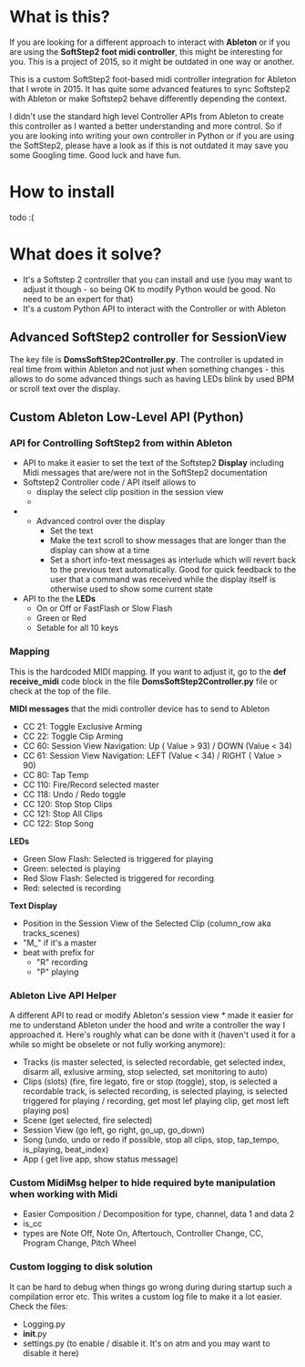 # What is this?
If you are looking for a different approach to interact with **Ableton** or if you are using the **SoftStep2 foot midi controller**, this might be interesting for you. This is a project of 2015, so it might be outdated in one way or another.

This is a custom SoftStep2 foot-based midi controller integration for Ableton that I wrote in 2015. It has quite some advanced features to sync Softstep2 with Ableton or make Softstep2 behave differently depending the context.

I didn't use the standard high level Controller APIs from Ableton to create this controller as I wanted a better understanding and more control. So if you are looking into writing your own controller in Python or if you are using the SoftStep2, please have a look as if this is not outdated it may save you some Googling time. Good luck and have fun.

# How to install
todo :(

# What does it solve?
* It's a Softstep 2 controller that you can install and use (you may want to adjust it though - so being OK to modify Python would be good. No need to be an expert for that)
* It's a custom Python API to interact with the Controller or with Ableton

## Advanced SoftStep2 controller for SessionView

The key file is **DomsSoftStep2Controller.py**. The controller is updated in real time from within Ableton and not just when something changes - this allows to do some advanced things such as having LEDs blink by used BPM or scroll text over the display.


## Custom Ableton Low-Level API (Python)

### API for Controlling SoftStep2 from within Ableton

* API to make it easier to set the text of the Softstep2 **Display** including Midi messages that are/were not in the SoftStep2 documentation
* Softstep2 Controller code / API itself allows to
	* display the select clip position in the session view 
	* 
* * Advanced control over the display 
	* Set the text
	* Make the text scroll to show messages that are longer than the display can show at a time
	* Set a short info-text messages as interlude which will revert back to the previous text automatically. Good for quick feedback to the user that a command was received while the display itself is otherwise used to show some current state
* API to the the **LEDs**
	* On or Off or FastFlash or Slow Flash
	* Green or Red
	* Setable for all 10 keys

### Mapping
This is the hardcoded MIDI mapping. If you want to adjust it, go to the **def receive_midi** code block in the file **DomsSoftStep2Controller.py** file or check at the top of the file.

**MIDI messages** that the midi controller device has to send to Ableton
* CC  21: Toggle Exclusive Arming
* CC  22: Toggle Clip Arming
* CC  60: Session View Navigation: Up ( Value > 93) / DOWN (Value < 34)
* CC  61: Session View Navigation: LEFT (Value < 34) / RIGHT  ( Value > 90)
* CC  80: Tap Temp
* CC 110: Fire/Record selected master
* CC 118: Undo / Redo toggle
* CC 120: Stop Stop Clips
* CC 121: Stop All Clips
* CC 122: Stop Song

**LEDs**
* Green Slow Flash: Selected is triggered for playing
* Green: selected is playing
* Red Slow Flash: Selected is triggered for recording
* Red: selected is recording

**Text Display**
* Position in the Session View of the Selected Clip (column_row aka tracks_scenes)
* "M_" if it's a master
* beat with prefix for
	* "R" recording
	* "P" playing


### Ableton Live API Helper
A different API to read or modify Ableton's session view * made it easier for me to understand Ableton under the hood and write a controller the way I approached it. Here's roughly what can be done with it (haven't used it for a while so might be obselete or not fully working anymore):

* Tracks
	(is master selected, is selected recordable, get selected index, disarm all, exlusive arming, stop selected, set monitoring to auto)
* Clips (slots)
	(fire, fire legato, fire or stop (toggle), stop, is selected a recordable track, is selected recording, is selected playing, is selected triggered for playing / recording,  get most lef playing clip, get most left playing pos)
* Scene
	(get selected, fire selected)
* Session View 
	(go left, go right, go_up, go_down)
* Song
	(undo, undo or redo if possible, stop all clips, stop, tap_tempo, is_playing, beat_index)
* App
	( get live app, show status message)

### Custom MidiMsg helper to hide required byte manipulation when working with Midi
* Easier Composition / Decomposition for
	type, channel, data 1 and data 2
* is_cc 
* types are
	Note Off, Note On, Aftertouch, Controller Change, CC, Program Change, Pitch Wheel

### Custom logging to disk solution
It can be hard to debug when things go wrong during during startup such a compilation error etc. This writes a custom log file to make it a lot easier. Check the files:
* Logging.py
* __init__.py
* settings.py (to enable / disable it. It's on atm and you may want to disable it here)





